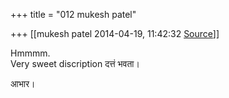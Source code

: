 +++
title = "012 mukesh patel"

+++
[[mukesh patel	2014-04-19, 11:42:32 [Source](https://groups.google.com/g/samskrita/c/zoq93SUW8Ak)]]



Hmmmm.  
Very sweet discription दत्तं भवता।

आभार।

